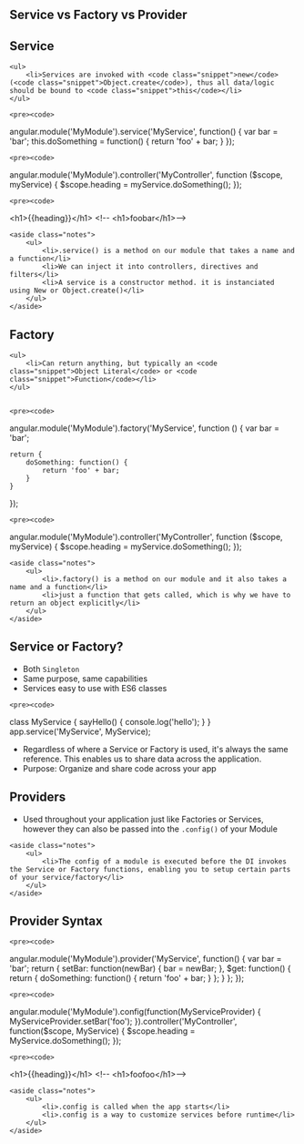 <section>
    <h1>Service vs Factory vs Provider</h1>
</section>

<section>
    <h2>Service</h2>

    <ul>
        <li>Services are invoked with <code class="snippet">new</code> (<code class="snippet">Object.create</code>), thus all data/logic should be bound to <code class="snippet">this</code></li>
    </ul>

    <pre><code>
angular.module('MyModule').service('MyService', function() {
    var bar = 'bar';
    this.doSomething = function() {
        return 'foo' + bar;
    }
});
    </code></pre>

    <pre><code>
angular.module('MyModule').controller('MyController', function ($scope, myService) {
    $scope.heading = myService.doSomething();
});
    </code></pre>

    <pre><code>
&lt;h1&gt;{{heading}}&lt;/h1&gt; &lt;!-- &lt;h1&gt;foobar&lt;/h1&gt;--&gt;
    </code></pre>

    <aside class="notes">
        <ul>
            <li>.service() is a method on our module that takes a name and a function</li>
            <li>We can inject it into controllers, directives and filters</li>
            <li>A service is a constructor method. it is instanciated using New or Object.create()</li>
        </ul>
    </aside>
</section>

<section>
    <h2>Factory</h2>

    <ul>
        <li>Can return anything, but typically an <code class="snippet">Object Literal</code> or <code class="snippet">Function</code></li>
    </ul>


    <pre><code>
angular.module('MyModule').factory('MyService', function () {
    var bar = 'bar';

    return {
        doSomething: function() {
            return 'foo' + bar;
        }
    }
});
    </code></pre>

    <pre><code>
angular.module('MyModule').controller('MyController', function ($scope, myService) {
    $scope.heading = myService.doSomething();
});
    </code></pre>

    <aside class="notes">
        <ul>
            <li>.factory() is a method on our module and it also takes a name and a function</li>
            <li>just a function that gets called, which is why we have to return an object explicitly</li>
        </ul>
    </aside>
</section>

<section>
    <h2>Service or Factory?</h2>
    <ul>
        <li>Both <code class="snippet">Singleton</code></li>
        <li>Same purpose, same capabilities</li>
        <li>Services easy to use with ES6 classes</li>
    </ul>

    <pre><code>
class MyService {
  sayHello() {
    console.log('hello');
  }
}
app.service('MyService', MyService);
    </code></pre>

<aside class="notes">
    <ul>
        <li>Regardless of where a Service or Factory is used, it's always the same reference. This enables us to share data across the application.</li>
        <li>Purpose: Organize and share code across your app</li>
    </ul>
</aside>

</section>

<section>
    <h2>Providers</h2>
    <ul>
        <li>Used throughout your application just like Factories or Services, however they can also be passed into the <code class="snippet">.config()</code> of your Module</li>
    </ul>

    <aside class="notes">
        <ul>
            <li>The config of a module is executed before the DI invokes the Service or Factory functions, enabling you to setup certain parts of your service/factory</li>
        </ul>
    </aside>
</section>

<section>
    <h2>Provider Syntax</h2>

    <pre><code>
angular.module('MyModule').provider('MyService', function() {
    var bar = 'bar';
    return {
        setBar: function(newBar) { bar = newBar; },
        $get: function() {
            return {
                doSomething: function() { return 'foo' + bar; }
            };
        }
    };
});
    </code></pre>

    <pre><code>
angular.module('MyModule').config(function(MyServiceProvider) {
    MyServiceProvider.setBar('foo');
}).controller('MyController', function($scope, MyService) {
    $scope.heading = MyService.doSomething();
});
    </code></pre>


    <pre><code>
&lt;h1&gt;{{heading}}&lt;/h1&gt; &lt;!-- &lt;h1&gt;foofoo&lt;/h1&gt;--&gt;
    </code></pre>

    <aside class="notes">
        <ul>
            <li>.config is called when the app starts</li>
            <li>.config is a way to customize services before runtime</li>
        </ul>
    </aside>
</section>
